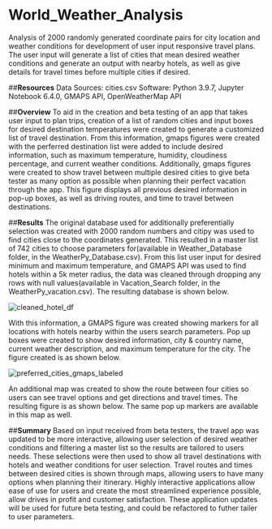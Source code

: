 # World_Weather_Analysis
Analysis of 2000 randomly generated coordinate pairs for city location and weather conditions for development of user input responsive travel plans. The user input will generate a list of cities that mean desired weather conditions and generate an output with nearby hotels, as well as give details for travel times before multiple cities if desired. 

##**Resources**
Data Sources: cities.csv
Software: Python 3.9.7, Jupyter Notebook 6.4.0, GMAPS API, OpenWeatherMap API

##**Overview**
To aid in the creation and beta testing of an app that takes user input to plan trips, creation of a list of random cities and input boxes for desired destination temperatures were created to generate a customized list of travel destination. From this information, gmaps figures were created with the perferred destination list were added to include desired information, such as maximum temperature, humidity, cloudiness percentage, and current weather conditions. Additionally, gmaps figures were created to show travel between multiple desired cities to give beta tester as many option as possible when planning their perfect vacation through the app. This figure displays all previous desired information in pop-up boxes, as well as driving routes, and time to travel between destinations.

##**Results** 
The original database used for additionally preferentially selection was created with 2000 random numbers and citipy was used to find cities close to the coordinates generated. This resulted in a master list of 742 cities to choose parameters for(available in Weather_Database folder, in the WeatherPy_Database.csv). From this list user input for desired minimum and maximum temperature, and GMAPS API was used to find hotels within a 5k meter radius, the data was cleaned through dropping any rows with null values(available in Vacation_Search folder, in the WeatherPy_vacation.csv). The resulting database is shown below. 


![cleaned_hotel_df](https://user-images.githubusercontent.com/100040705/164981867-9b63b92f-48b1-45d3-b74a-4db18fd94bfb.png)

With this information, a GMAPS figure was created showing markers for all locations with hotels nearby within the users search parameters. Pop up boxes were created to show desired information, city & country name, current weather description, and maximum temperature for the city. The figure created is as shown below. 

![preferred_cities_gmaps_labeled](https://user-images.githubusercontent.com/100040705/164981966-ca385fb7-c4e2-471c-88de-58e3bb185077.png)

An additional map was created to show the route between four cities so users can see travel options and get directions and travel times. The resulting figure is as shown below. The same pop up markers are available in this map as well. 


##**Summary**
Based on input received from beta testers, the travel app was updated to be more interactive, allowing user selection of desired weather conditions and filtering a master list so the results are tailored to users needs. These selections were then used to show all travel destinations with hotels and weather conditions for user selection. Travel routes and times between desired cities is shown through maps, allowing users to have many options when planning their itinerary. Highly interactive applications allow ease of use for users and create the most streamlined experience possible, allow drives in profit and customer satisfaction. These application updates will be used for future beta testing, and could be refactored to futher tailer to user parameters. 

